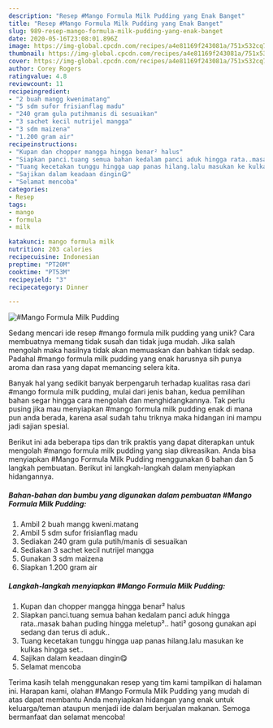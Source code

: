 ```yaml
---
description: "Resep #Mango Formula Milk Pudding yang Enak Banget"
title: "Resep #Mango Formula Milk Pudding yang Enak Banget"
slug: 989-resep-mango-formula-milk-pudding-yang-enak-banget
date: 2020-05-16T23:08:01.896Z
image: https://img-global.cpcdn.com/recipes/a4e81169f243081a/751x532cq70/mango-formula-milk-pudding-foto-resep-utama.jpg
thumbnail: https://img-global.cpcdn.com/recipes/a4e81169f243081a/751x532cq70/mango-formula-milk-pudding-foto-resep-utama.jpg
cover: https://img-global.cpcdn.com/recipes/a4e81169f243081a/751x532cq70/mango-formula-milk-pudding-foto-resep-utama.jpg
author: Corey Rogers
ratingvalue: 4.8
reviewcount: 11
recipeingredient:
- "2 buah mangg kwenimatang"
- "5 sdm sufor frisianflag madu"
- "240 gram gula putihmanis di sesuaikan"
- "3 sachet kecil nutrijel mangga"
- "3 sdm maizena"
- "1.200 gram air"
recipeinstructions:
- "Kupan dan chopper mangga hingga benar² halus"
- "Siapkan panci.tuang semua bahan kedalam panci aduk hingga rata..masak bahan puding hingga meletup².. hati² gosong gunakan api sedang dan terus di aduk.."
- "Tuang kecetakan tunggu hingga uap panas hilang.lalu masukan ke kulkas hingga set.."
- "Sajikan dalam keadaan dingin😋"
- "Selamat mencoba"
categories:
- Resep
tags:
- mango
- formula
- milk

katakunci: mango formula milk 
nutrition: 203 calories
recipecuisine: Indonesian
preptime: "PT20M"
cooktime: "PT53M"
recipeyield: "3"
recipecategory: Dinner

---
```



![#Mango Formula Milk Pudding](https://img-global.cpcdn.com/recipes/a4e81169f243081a/751x532cq70/mango-formula-milk-pudding-foto-resep-utama.jpg)

Sedang mencari ide resep #mango formula milk pudding yang unik? Cara membuatnya memang tidak susah dan tidak juga mudah. Jika salah mengolah maka hasilnya tidak akan memuaskan dan bahkan tidak sedap. Padahal #mango formula milk pudding yang enak harusnya sih punya aroma dan rasa yang dapat memancing selera kita.



Banyak hal yang sedikit banyak berpengaruh terhadap kualitas rasa dari #mango formula milk pudding, mulai dari jenis bahan, kedua pemilihan bahan segar hingga cara mengolah dan menghidangkannya. Tak perlu pusing jika mau menyiapkan #mango formula milk pudding enak di mana pun anda berada, karena asal sudah tahu triknya maka hidangan ini mampu jadi sajian spesial.


Berikut ini ada beberapa tips dan trik praktis yang dapat diterapkan untuk mengolah #mango formula milk pudding yang siap dikreasikan. Anda bisa menyiapkan #Mango Formula Milk Pudding menggunakan 6 bahan dan 5 langkah pembuatan. Berikut ini langkah-langkah dalam menyiapkan hidangannya.

<!--inarticleads1-->

##### Bahan-bahan dan bumbu yang digunakan dalam pembuatan #Mango Formula Milk Pudding:

1. Ambil 2 buah mangg kweni.matang
1. Ambil 5 sdm sufor frisianflag madu
1. Sediakan 240 gram gula putih/manis di sesuaikan
1. Sediakan 3 sachet kecil nutrijel mangga
1. Gunakan 3 sdm maizena
1. Siapkan 1.200 gram air




<!--inarticleads2-->

##### Langkah-langkah menyiapkan #Mango Formula Milk Pudding:

1. Kupan dan chopper mangga hingga benar² halus
1. Siapkan panci.tuang semua bahan kedalam panci aduk hingga rata..masak bahan puding hingga meletup².. hati² gosong gunakan api sedang dan terus di aduk..
1. Tuang kecetakan tunggu hingga uap panas hilang.lalu masukan ke kulkas hingga set..
1. Sajikan dalam keadaan dingin😋
1. Selamat mencoba




Terima kasih telah menggunakan resep yang tim kami tampilkan di halaman ini. Harapan kami, olahan #Mango Formula Milk Pudding yang mudah di atas dapat membantu Anda menyiapkan hidangan yang enak untuk keluarga/teman ataupun menjadi ide dalam berjualan makanan. Semoga bermanfaat dan selamat mencoba!
